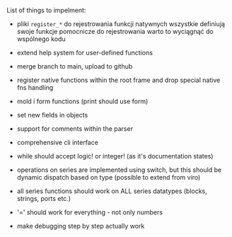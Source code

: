 
List of things to impelment:

- pliki `register_*` do rejestrowania funkcji natywnych wszystkie definiują swoje funkcje pomocnicze do rejestrowania
  warto to wyciągnąć do wspólnego kodu
- extend help system for user-defined functions

- merge branch to main, upload to github
- register native functions within the root frame and drop special native fns handling
- mold i form functions (print should use form)
- set new fields in objects
- support for comments within the parser
- comprehensive cli interface
- while should accept logic! or integer! (as it's documentation states)
- operations on series are implemented using switch, but this should be dynamic dispatch based on type (possible to extend from viro)
- all series functions should work on ALL series datatypes (blocks, strings, ports etc.)
- '=' should work for everything - not only numbers
- make debugging step by step actually work